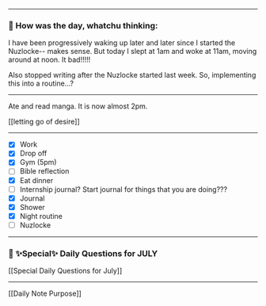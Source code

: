 
---
### 📝 How was the day, whatchu thinking:
I have been progressively waking up later and later since I started the Nuzlocke-- makes sense. But today I slept at 1am and woke at 11am, moving around at noon. It bad!!!!!

Also stopped writing after the Nuzlocke started last week. So, implementing this into a routine...?

---

Ate and read manga. It is now almost 2pm.

[[letting go of desire]]

---
- [x] Work
- [x] Drop off
- [x] Gym (5pm)
- [ ] Bible reflection
- [x] Eat dinner
- [ ] Internship journal? Start journal for things that you are doing???
- [x] Journal
- [x] Shower
- [x] Night routine
- [ ] Nuzlocke

---
###  📅 ✨Special✨ Daily Questions for JULY
[[Special Daily Questions for July]]

---

[[Daily Note Purpose]]